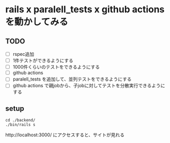 # rails x paralell_tests x github actions を動かしてみる

## TODO

- [ ] rspec追加
- [ ] 1件テストができるようにする
- [ ] 1000件くらいのテストをできるようにする
- [ ] github actions
- [ ] paralell_tests を追加して、並列テストをできるようにする
- [ ] github actions で親jobから、子jobに対してテストを分散実行できるようにする

## setup

```
cd ./backend/
./bin/rails s
```

http://localhost:3000/
にアクセスすると、サイトが見れる
